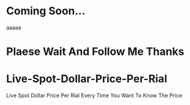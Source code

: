 # Coming Soon...
aaaaa


# Plaese Wait And Follow Me Thanks

# Live-Spot-Dollar-Price-Per-Rial
Live Spot  Dollar Price Per Rial Every Time You Want To Know The Price
